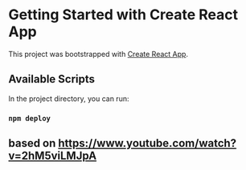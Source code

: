 # Getting Started with Create React App

This project was bootstrapped with [Create React App](https://github.com/facebook/create-react-app).

## Available Scripts

In the project directory, you can run:

### `npm deploy`

## based on https://www.youtube.com/watch?v=2hM5viLMJpA